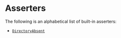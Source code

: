 # Asserters

The following is an alphabetical list of built-in asserters:

- [`DirectoryAbsent`](DirectoryAbsent.md)